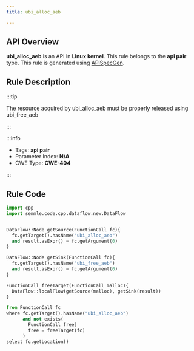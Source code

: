 ```yaml
---
title: ubi_alloc_aeb

---
```



## API Overview
**ubi_alloc_aeb** is an API in **Linux kernel**. This rule belongs to the **api pair** type. This rule is generated using [APISpecGen](../../tools/APISpecGen).
## Rule Description

:::tip

The resource acquired by ubi_alloc_aeb must be properly released using ubi_free_aeb

:::

:::info

- Tags: **api pair**
- Parameter Index: **N/A**
- CWE Type: **CWE-404**

:::

## Rule Code
```python
import cpp
import semmle.code.cpp.dataflow.new.DataFlow


DataFlow::Node getSource(FunctionCall fc){
  fc.getTarget().hasName("ubi_alloc_aeb")
  and result.asExpr() = fc.getArgument(0)
}

DataFlow::Node getSink(FunctionCall fc){
  fc.getTarget().hasName("ubi_free_aeb")
  and result.asExpr() = fc.getArgument(0)
}

FunctionCall freeTarget(FunctionCall malloc){
  DataFlow::localFlow(getSource(malloc), getSink(result))
}

from FunctionCall fc
where fc.getTarget().hasName("ubi_alloc_aeb")
      and not exists(
        FunctionCall free| 
        free = freeTarget(fc)
      )
select fc.getLocation()

    
```
